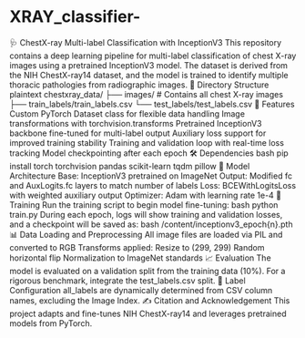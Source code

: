 # XRAY_classifier-
🩺 ChestX-ray Multi-label Classification with InceptionV3
This repository contains a deep learning pipeline for multi-label classification of chest X-ray images using a pretrained InceptionV3 model. The dataset is derived from the NIH ChestX-ray14 dataset, and the model is trained to identify multiple thoracic pathologies from radiographic images.
📂 Directory Structure
plaintext
chestxray_data/
├── images/                     # Contains all chest X-ray images
├── train_labels/train_labels.csv
└── test_labels/test_labels.csv
🚀 Features
Custom PyTorch Dataset class for flexible data handling
Image transformations with torchvision.transforms
Pretrained InceptionV3 backbone fine-tuned for multi-label output
Auxiliary loss support for improved training stability
Training and validation loop with real-time loss tracking
Model checkpointing after each epoch
🛠️ Dependencies
bash
pip install torch torchvision pandas scikit-learn tqdm pillow
🧠 Model Architecture
Base: InceptionV3 pretrained on ImageNet
Output: Modified fc and AuxLogits.fc layers to match number of labels
Loss: BCEWithLogitsLoss with weighted auxiliary output
Optimizer: Adam with learning rate 1e-4
🧪 Training
Run the training script to begin model fine-tuning:
bash
python train.py
During each epoch, logs will show training and validation losses, and a checkpoint will be saved as:
bash
/content/inceptionv3_epoch{n}.pth
📊 Data Loading and Preprocessing
All image files are loaded via PIL and converted to RGB
Transforms applied:
Resize to (299, 299)
Random horizontal flip
Normalization to ImageNet standards
📈 Evaluation
The model is evaluated on a validation split from the training data (10%). For a rigorous benchmark, integrate the test_labels.csv split.
📎 Label Configuration
all_labels are dynamically determined from CSV column names, excluding the Image Index.
✍️ Citation and Acknowledgement
This project adapts and fine-tunes NIH ChestX-ray14 and leverages pretrained models from PyTorch.
